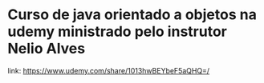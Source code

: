 # Curso de java orientado a objetos na udemy ministrado pelo instrutor Nelio Alves
link: https://www.udemy.com/share/1013hwBEYbeF5aQHQ=/
